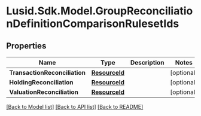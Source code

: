 # Lusid.Sdk.Model.GroupReconciliationDefinitionComparisonRulesetIds

## Properties

Name | Type | Description | Notes
------------ | ------------- | ------------- | -------------
**TransactionReconciliation** | [**ResourceId**](ResourceId.md) |  | [optional] 
**HoldingReconciliation** | [**ResourceId**](ResourceId.md) |  | [optional] 
**ValuationReconciliation** | [**ResourceId**](ResourceId.md) |  | [optional] 

[[Back to Model list]](../README.md#documentation-for-models) [[Back to API list]](../README.md#documentation-for-api-endpoints) [[Back to README]](../README.md)

